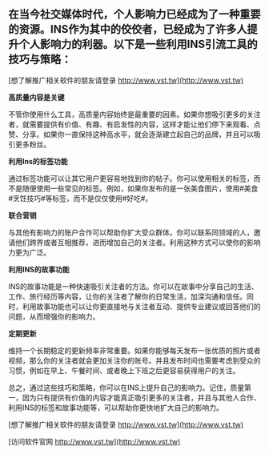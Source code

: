 ## **在当今社交媒体时代，个人影响力已经成为了一种重要的资源。INS作为其中的佼佼者，已经成为了许多人提升个人影响力的利器。以下是一些利用INS引流工具的技巧与策略：**

[想了解推广相关软件的朋友请登录 http://www.vst.tw](http://www.vst.tw)

**高质量内容是关键**

不管你使用什么工具，高质量内容始终是最重要的因素。如果你想吸引更多的关注者，就需要提供有价值、有趣、有启发性的内容，这样才能让他们停下来观看、点赞、分享。如果你一直保持这种高水平，就会逐渐建立起自己的品牌，并且可以吸引更多粉丝。

**利用Ins的标签功能**

通过标签功能可以让其它用户更容易地找到你的帖子。你可以使用相关的标签，而不是随便使用一些常见的标签。例如，如果你发布的是一张美食图片，使用#美食#烹饪技巧#等标签，而不是仅仅使用#好吃#。

**联合营销**

与其他有影响力的账户合作可以帮助你扩大受众群体。你可以联系同领域的人，邀请他们跨界或者互相推荐，进而增加自己的关注者。利用这种方式可以使你的影响力更为广泛。

**利用INS的故事功能**

INS的故事功能是一种快速吸引关注者的方法。你可以在故事中分享自己的生活、工作、旅行经历等内容，让你的关注者了解你的日常生活，加深沟通和信任。同时，利用故事功能也可以让你更直接地与关注者互动、提供专业建议或回答他们的问题，从而增强你的影响力。

**定期更新**

维持一个长期稳定的更新频率非常重要。如果你能够每天发布一张优质的照片或者视频，那么你的关注者就会更加关注你的账号。并且发布时间也需要考虑到受众的习惯，例如在早上、午餐时间、或者晚上下班之后更容易获得用户的关注。

总之，通过这些技巧和策略，你可以在INS上提升自己的影响力。记住，质量第一，因为只有提供有价值的内容才能真正吸引更多的关注者，并且与其他人合作、利用INS的标签和故事功能等，可以帮助你更快地扩大自己的影响力。

[想了解推广相关软件的朋友请登录 http://www.vst.tw](http://www.vst.tw)


[访问软件官网 http://www.vst.tw](http://www.vst.tw)

